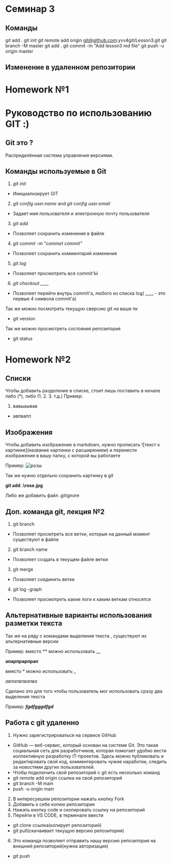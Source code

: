 # Семинар 3



## Команды
git add .
git init
git remote add origin git@github.com:yvv4git/Lesson3.git
git branch -M master
git add .
git commit -m "Add lesson3 md file"
git push -u origin master

## Изменение в удаленном репозитории

# Homework №1

# Руководство по использованию GIT :)


## Git это ? 
Распределённая система управления версиями.

## Команды используемые в Git

1. *git init*  
* Инициализирует GIT
2. *git config user.name*  and 
   *git config user.email*
* Задает имя пользователя и электронную почту пользователя
3. *git add*
* Позволяет сохранить изменения в файле
4. *git commit -m "commet commit"*
* Позволяет сохранить комментарий изменения 
5. *git log*
* Позволяет просмотреть все commit'Ы 
6. *git chockout ____*
* Позволяет перейти внутрь commit'а, любого из списка log( ____ - это первые 4 символа commit'а)



Так же можно посмотреть текущую сверсию git на ваше пк
* git version

Так же можно просмотреть состояния репозитория 
* git status 


# Homework №2

## Cписки

Чтобы добавить разделение в списке, стоит лишь поставить в начале либо (*), либо (1. 2. 3. т.д.)
Пример: 
1. вавыаывав
* авпвапп

## Изображения

Чтобы добавить изображение в markdown, нужно прописать ![текст к картинке](название картинки с расширением) и перенести изображение в вашу папку, с которой вы работаете

Пример: ![розы](rose.jpg)

Так же нужно отдельно сохранить картинку в git 

**git add .\rose.jpg**

Либо же добавить файл .gitignore

## Доп. команда git, лекция №2

1. git branch 
* Позволяет просмтреть все ветки, которые на данный момент существуют в файле
2. git branch name
* Позволяет создать в текущем файле ветки
3. git merge 
* Позволяет соединить ветки
4. git log -graph 
* Позволяет просмотреть какие логи к каким веткам относятся


## Альтернативные варианты использования разметки текста

Так же на ряду с командами выделения текста , существуют их альтернативные версии

Пример: вместо ** можно использовать __

__апарпрарпрап__

вместо * можно использовать _

_авпапвпвапва_

Сделано это для того чтобы пользователь мог использовать сразу два выделения текста

Пример: **_fgdfgggdfgd_**


## Работа с git удаленно

1. Нужно зарегистрироваться на сервесе GitHub
* GitHub — веб-сервис, который основан на системе Git. Это такая социальная сеть для разработчиков, которая помогает удобно вести коллективную разработку IT-проектов. Здесь можно публиковать и редактировать свой код, комментировать чужие наработки, следить за новостями других пользователей.
* Чтобы подключить свой репозиторий с git есть несколько команд
* git remote add origin ссылка на свой репозиторий
* git branch -M main
* push -u origin main

2. В интересуешем репозитории нажать кнопку Fork
3. Добавить к себе копию репозитория 
4. Нажать кнопку code и скопировать ссылку на репозиторий 
5. Перейти в VS CODE, в терменале ввести 
* git clone ссылка(копирует репозиторий)
* git pull(скачаивает текущую версию репозитория)
6. Это команда позволяет отправить нашу версию репозитория на внешний репозиторий(нужна авторизация)
* git push  
